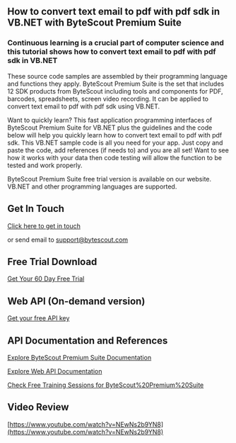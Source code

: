 ## How to convert text email to pdf with pdf sdk in VB.NET with ByteScout Premium Suite

### Continuous learning is a crucial part of computer science and this tutorial shows how to convert text email to pdf with pdf sdk in VB.NET

These source code samples are assembled by their programming language and functions they apply. ByteScout Premium Suite is the set that includes 12 SDK products from ByteScout including tools and components for PDF, barcodes, spreadsheets, screen video recording. It can be applied to convert text email to pdf with pdf sdk using VB.NET.

Want to quickly learn? This fast application programming interfaces of ByteScout Premium Suite for VB.NET plus the guidelines and the code below will help you quickly learn how to convert text email to pdf with pdf sdk. This VB.NET sample code is all you need for your app. Just copy and paste the code, add references (if needs to) and you are all set! Want to see how it works with your data then code testing will allow the function to be tested and work properly.

ByteScout Premium Suite free trial version is available on our website. VB.NET and other programming languages are supported.

## Get In Touch

[Click here to get in touch](https://bytescout.zendesk.com/hc/en-us/requests/new?subject=ByteScout%20Premium%20Suite%20Question)

or send email to [support@bytescout.com](mailto:support@bytescout.com?subject=ByteScout%20Premium%20Suite%20Question) 

## Free Trial Download

[Get Your 60 Day Free Trial](https://bytescout.com/download/web-installer?utm_source=github-readme)

## Web API (On-demand version)

[Get your free API key](https://pdf.co/documentation/api?utm_source=github-readme)

## API Documentation and References

[Explore ByteScout Premium Suite Documentation](https://bytescout.com/documentation/index.html?utm_source=github-readme)

[Explore Web API Documentation](https://pdf.co/documentation/api?utm_source=github-readme)

[Check Free Training Sessions for ByteScout%20Premium%20Suite](https://academy.bytescout.com/)

## Video Review

[https://www.youtube.com/watch?v=NEwNs2b9YN8](https://www.youtube.com/watch?v=NEwNs2b9YN8)